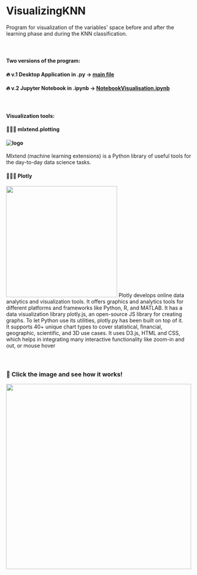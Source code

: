 # VisualizingKNN
Program for visualization of the variables' space before and after the learning phase and during the KNN classification.
#### </br>
####

#### Two versions of the program:
#### 🔥 v.1 Desktop Application in .py  -> [main file](https://github.com/axrozwadowska/VisualizingKNN/blob/master/main.py)
#### 🔥 v.2 Jupyter Notebook in .ipynb -> [NotebookVisualisation.ipynb](https://github.com/axrozwadowska/VisualizingKNN/blob/master/NotebookVisualisation.ipynb) 
#### </br>
#### Visualization tools:
#### 👩🏻‍🎨 mlxtend.plotting 
#### ![logo](https://user-images.githubusercontent.com/38247694/131038924-0465b0d7-ca59-43d2-a13b-ce72e200630e.png)
Mlxtend (machine learning extensions) is a Python library of useful tools for the day-to-day data science tasks.

#### 👩🏻‍🎨 Plotly
<img src="https://user-images.githubusercontent.com/38247694/131039207-acd3efbc-da58-47d6-b283-c86799a75ee6.png" width="300">
Plotly develops online data analytics and visualization tools. It offers graphics and analytics tools for different platforms and frameworks like Python, R, and MATLAB. It has a data visualization library plotly.js, an open-source JS library for creating graphs. To let Python use its utilities, plotly.py has been built on top of it. <br/>
It supports 40+ unique chart types to cover statistical, financial, geographic, scientific, and 3D use cases. It uses D3.js, HTML and CSS, which helps in integrating many interactive functionality like zoom-in and out, or mouse hover

#### </br> 

### 🎥  Click the image and see how it works!
[<img src="https://github.com/axrozwadowska/VisualizingKNN/blob/master/readme-source/Screenshot%202021-08-26%20at%2022.37.05.png?raw=true" width="500">](https://www.youtube.com/watch?v=5TTQDP2-OTg)
